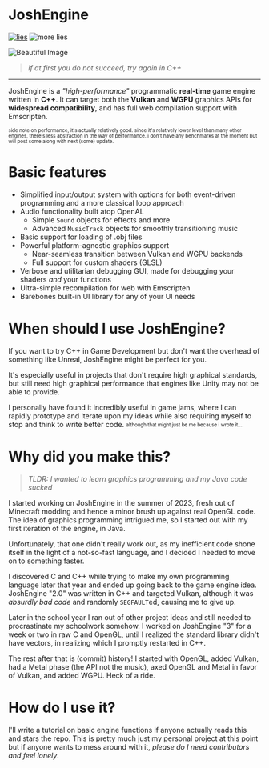 # JoshEngine
[![lies](https://app.codacy.com/project/badge/Grade/d48b09d1f17e4d38bc40fd5b14bde807)](https://app.codacy.com/gh/josh-engine/josh-engine/dashboard?utm_source=gh&utm_medium=referral&utm_content=&utm_campaign=Badge_grade)
![more lies](https://github.com/josh-engine/josh-engine/actions/workflows/ci.yml/badge.svg)

![Beautiful Image](https://cloud-8kzl199m5-hack-club-bot.vercel.app/0screenshot_2024-12-01_at_2.43.54___am.png)
> *if at first you do not succeed, try again in C++*
__________________________________________________________

JoshEngine is a *"high-performance"* programmatic __real-time__ game engine written in __C++__.
It can target both the __Vulkan__ and __WGPU__ graphics APIs for __widespread compatibility__, 
and has full web compilation support with Emscripten.

<sub><sup>side note on performance, it's actually relatively good. 
since it's relatively lower level than many other engines, 
there's less abstraction in the way of performance. 
i don't have any benchmarks at the moment but will post some
along with next (some) update.</sup></sub>

# Basic features
- Simplified input/output system with options for both event-driven programming and a more classical loop approach
- Audio functionality built atop OpenAL
  - Simple `Sound` objects for effects and more
  - Advanced `MusicTrack` objects for smoothly transitioning music
- Basic support for loading of .obj files
- Powerful platform-agnostic graphics support
  - Near-seamless transition between Vulkan and WGPU backends
  - Full support for custom shaders (GLSL)
- Verbose and utilitarian debugging GUI, made for debugging your shaders *and* your functions
- Ultra-simple recompilation for web with Emscripten
- Barebones built-in UI library for any of your UI needs

# When should I use JoshEngine?

If you want to try C++ in Game Development 
but don't want the overhead of something like Unreal,
JoshEngine might be perfect for you.

It's especially useful in projects that don't require
high graphical standards, but still need high graphical performance
that engines like Unity may not be able to provide.

I personally have found it incredibly useful in game jams,
where I can rapidly prototype and iterate upon my ideas
while also requiring myself to stop and think to write better code.
<sub><sup>although that might just be me because i wrote it...</sup></sub>

# Why did you make this?


> *TLDR: I wanted to learn graphics programming and my Java code sucked*

I started working on JoshEngine in the summer of 2023, 
fresh out of Minecraft modding and hence a minor brush up 
against real OpenGL code. The idea of graphics programming
intrigued me, so I started out with my first iteration of the engine,
in Java.

Unfortunately, that one didn't really work out, as my
inefficient code shone itself in the light of a not-so-fast language,
and I decided I needed to move on to something faster.

I discovered C and C++ while trying to make my own programming language
later that year and ended up going back to the game engine idea.
JoshEngine "2.0" was written in C++ and targeted Vulkan, although
it was _absurdly bad code_ and randomly `SEGFAULT`ed, causing me to give up.

Later in the school year I ran out of other project ideas and still needed
to procrastinate my schoolwork somehow. I worked on JoshEngine "3" for a week
or two in raw C and OpenGL, until I realized the standard library didn't have
vectors, in realizing which I promptly restarted in C++.

The rest after that is (commit) history! I started with OpenGL,
added Vulkan, had a Metal phase (the API not the music), axed
OpenGL and Metal in favor of Vulkan, and added WGPU. Heck of a ride.

# How do I use it?
I'll write a tutorial on basic engine functions if anyone actually
reads this and stars the repo. This is pretty much just my personal
project at this point but if anyone wants to mess around with it, 
*please do I need contributors and feel lonely*.
